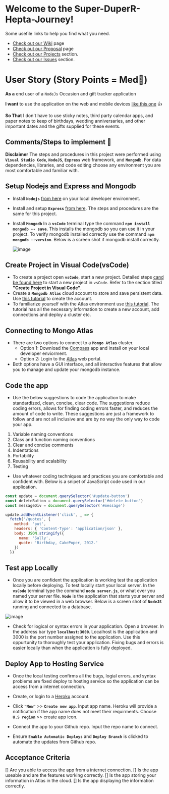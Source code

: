 # **Welcome to the Super-DuperR-Hepta-Journey!**
Some usefile links to help you find what you need.
- [Check out our Wiki](https://github.com/cheddarmonk/super-duper-hepta-journey/wiki) page
- [Check out our Proposal](https://github.com/cheddarmonk/super-duper-hepta-journey/blob/main/proposal.md) page
- [Check out our Projects](https://github.com/cheddarmonk/super-duper-hepta-journey/projects/1) section.
- [Check out our Issues](https://github.com/cheddarmonk/super-duper-hepta-journey/issues) section.

# User Story (Story Points = Med👕)
**As a** end user of a `NodeJs` Occasion and gift tracker application  

**I want** to use the application on the web and mobile devices [like this one](https://super-duper-hepta-journey.herokuapp.com/) 👍

**So That** I don't have to use sticky notes, third party calendar apps, and paper notes to keep of birthdays, wedding anniversaries, and other important dates and the gifts supplied for these events.

## Comments/Steps to implement 🥇
**Disclaimer**  The steps and procedures in this project were performed using **`Visual Studio Code`**, **`NodeJS`**, **`Express`** web framework, and **`Mongodb`**.  For data dependencies, libraries, and code editing choose any environment you are most comfortable and familiar with.

## Setup Nodejs and Express and Mongodb
- Install **`Nodejs`** [from here]( https://nodejs.org/en/download/) on your local developer environment.  
- Install and setup **`Express`** [from here]( https://github.com/04banshee/Dev-Training-Lab-ALPHA). The steps and procedures are the same for this project.
- Install **`Mongodb`**  In a **`vsCode`** terminal type the command **`npm install mongodb -- save`**.  This installs the mongodb so you can use it in your project.  To verify mongodb installed correctly use the command **`npm mongodb --version`**.  Below is a screen shot if mongodb install correctly.

    ![image](https://user-images.githubusercontent.com/54637063/140946556-e7f2b296-875a-4341-a17c-cac30d50457c.png)

## Create Project in Visual Code(vsCode)
- To create a project open **`vsCode`**, start a new project.  Detailed steps [cand be found here]( https://github.com/04banshee/Dev-Training-Lab-ALPHA) to start a new project in `vsCode`.  Refer to the section titled **"Create Project in Visual Code"**.
- Create a **`Mongodb Atlas`** cloud account to store and save persistent data.  Use [this tutorial]( https://docs.atlas.mongodb.com/tutorial/create-atlas-account/) to create the account. 
- To familiarize yourself with the Atlas environment use [this tutorial]( https://docs.atlas.mongodb.com/getting-started/).  The tutorial has all the necessary information to create a new account, add connections and deploy a cluster etc.  

## Connecting to Mongo Atlas
- There are two options to connect to a **`Mongo Atlas`** cluster. 
    - Option 1:  Download the [Compass]( https://www.mongodb.com/products/compass) app and install on your local developer enviorment. 
    - Option 2:  Login to the [Atlas]( https://www.mongodb.com/cloud/atlas/lp/try2?utm_source=bing&utm_campaign=mdb_bs_americas_united_states_search_core_brand_atlas_desktop&utm_term=atlas%20mongodb&utm_medium=cpc_paid_search&utm_ad=e&utm_ad_campaign_id=415204521&msclkid=33b4ee957331158595db8f1ff0349636) web portal.  
- Both options have a GUI interface, and all interactive features that allow you to manage and update your mongodb instance.

## Code the app
- Use the below suggestions to code the application to make standardized, clean, concise, clear code.  The suggestions reduce coding errors, allows for finding coding errors faster, and reduces the amount of code to write.  These suggestions are just a framework to follow and are not all inclusive and are by no way the only way to code your app. 
1. Variable naming conventions
1. Class and function naming conventions
1. Clear and concise comments
1. Indentations
1. Portability
1. Reusability and scalability
1. Testing
- Use whatever coding techniques and practices you are comfortable and confident with.  Below is a snipet of JavaScript code used in our application.

```JavaScript
const update = document.querySelector('#update-button')
const deleteButton = document.querySelector('#delete-button')
const messageDiv = document.querySelector('#message')

update.addEventListener('click', _ => {
  fetch('/quotes', {
    method: 'put',
    headers: { 'Content-Type': 'application/json' },
    body: JSON.stringify({
      name: 'Sally',
      quote: 'Birthday, CakePoper, 2012.'
    })
  })
  ```

## Test app Locally
- Once you are confident the application is working test the application locally before deploying.  To test locally start your local server.  In the **`vsCode`** terminal type the command **`node server.js`**, or what ever you named your server file.  **`Node`** is the application that starts your server and allow it to be viewed in a web browser.  Below is a screen shot of **`NodeJS`** running and connected to a database.

![image](https://user-images.githubusercontent.com/54637063/140949455-dff9d14f-a671-4146-84c7-9381f2f22995.png)

- Check for logical or syntax errors in your application.  Open a browser.  In the address bar type **`localhost:3000`**.  Localhost is the application and 3000 is the port number assigned to the application.   Use this oppurtunity to thoroughly test your application.  Fixing bugs and errors is easier locally than when the application is fully deployed.

## Deploy App to Hosting Service
- Once the local testing confirms all the bugs, logial errors, and syntax problems are fixed deploy to hosting service so the application can be access from a internet connection.

- Create, or login to a [Heroku](https://id.heroku.com/login) account.
- Click **`"New"`** >> **`Create new app`**.  Input app name.  Heroku will provide a notification if the app name does not meet their requirments.  Choose **`U.S region`** >> create app icon.
- Connect the app to your Github repo.  Input the repo name to connect.
- Ensure **`Enable Automatic Deploys`** and **`Deploy Branch`** is clicked to automate the updates from Github repo.

## Acceptance Criteria 
[] Are you able to access the app from a internet connection.
[] Is the app useable and are the features working correctly.
[] Is the app storing your information in Atlas in the cloud.
[] Is the app displaying the information correctly.


